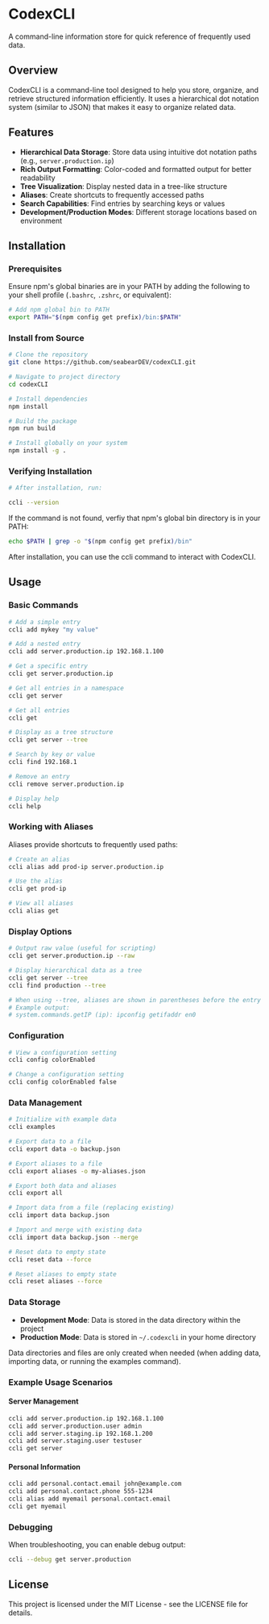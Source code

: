 # CodexCLI

A command-line information store for quick reference of frequently used data.

## Overview

CodexCLI is a command-line tool designed to help you store, organize, and retrieve structured information efficiently. It uses a hierarchical dot notation system (similar to JSON) that makes it easy to organize related data.

## Features

- **Hierarchical Data Storage**: Store data using intuitive dot notation paths (e.g., `server.production.ip`)
- **Rich Output Formatting**: Color-coded and formatted output for better readability
- **Tree Visualization**: Display nested data in a tree-like structure
- **Aliases**: Create shortcuts to frequently accessed paths
- **Search Capabilities**: Find entries by searching keys or values
- **Development/Production Modes**: Different storage locations based on environment

## Installation

### Prerequisites

Ensure npm's global binaries are in your PATH by adding the following to your shell profile (`.bashrc`, `.zshrc`, or equivalent):

```bash
# Add npm global bin to PATH
export PATH="$(npm config get prefix)/bin:$PATH"
```

### Install from Source

```bash
# Clone the repository
git clone https://github.com/seabearDEV/codexCLI.git

# Navigate to project directory 
cd codexCLI

# Install dependencies
npm install

# Build the package
npm run build

# Install globally on your system
npm install -g .
```

### Verifying Installation

```bash
# After installation, run:

ccli --version
```

If the command is not found, verfiy that npm's global bin directory is in your PATH:

```bash
echo $PATH | grep -o "$(npm config get prefix)/bin"

```

After installation, you can use the ccli command to interact with CodexCLI.

## Usage

### Basic Commands

```bash
# Add a simple entry
ccli add mykey "my value"

# Add a nested entry
ccli add server.production.ip 192.168.1.100

# Get a specific entry
ccli get server.production.ip

# Get all entries in a namespace
ccli get server

# Get all entries
ccli get

# Display as a tree structure
ccli get server --tree

# Search by key or value
ccli find 192.168.1

# Remove an entry
ccli remove server.production.ip

# Display help
ccli help
```

### Working with Aliases

Aliases provide shortcuts to frequently used paths:

```bash
# Create an alias
ccli alias add prod-ip server.production.ip

# Use the alias
ccli get prod-ip

# View all aliases
ccli alias get
```

### Display Options

```bash
# Output raw value (useful for scripting)
ccli get server.production.ip --raw

# Display hierarchical data as a tree
ccli get server --tree
ccli find production --tree

# When using --tree, aliases are shown in parentheses before the entry value:
# Example output:
# system.commands.getIP (ip): ipconfig getifaddr en0
```

### Configuration

```bash
# View a configuration setting
ccli config colorEnabled

# Change a configuration setting
ccli config colorEnabled false
```

### Data Management

```bash
# Initialize with example data
ccli examples

# Export data to a file
ccli export data -o backup.json

# Export aliases to a file
ccli export aliases -o my-aliases.json

# Export both data and aliases
ccli export all

# Import data from a file (replacing existing)
ccli import data backup.json

# Import and merge with existing data
ccli import data backup.json --merge

# Reset data to empty state
ccli reset data --force

# Reset aliases to empty state
ccli reset aliases --force
```

### Data Storage

- **Development Mode**: Data is stored in the data directory within the project
- **Production Mode**: Data is stored in `~/.codexcli` in your home directory

Data directories and files are only created when needed (when adding data, importing data, or running the examples command).

### Example Usage Scenarios

#### Server Management

```bash
ccli add server.production.ip 192.168.1.100
ccli add server.production.user admin
ccli add server.staging.ip 192.168.1.200
ccli add server.staging.user testuser
ccli get server
```

#### Personal Information

```bash
ccli add personal.contact.email john@example.com
ccli add personal.contact.phone 555-1234
ccli alias add myemail personal.contact.email
ccli get myemail
```

### Debugging

When troubleshooting, you can enable debug output:

```bash
ccli --debug get server.production
```

## License

This project is licensed under the MIT License - see the LICENSE file for details.

